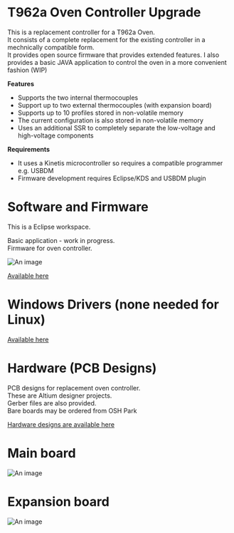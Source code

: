 # T962a Oven Controller Upgrade

This is a replacement controller for a T962a Oven.  
It consists of a complete replacement for the existing controller in a mechnically compatible form.  
It provides open source firmware that provides extended features.
I also provides a basic JAVA application to control the oven in a more convenient fashion (WIP)

**Features**  
- Supports the two internal thermocouples  
- Support up to two external thermocouples (with expansion board)  
- Supports up to 10 profiles stored in non-volatile memory  
- The current configuration is also stored in non-volatile memory  
- Uses an additional SSR to completely separate the low-voltage and high-voltage components  

**Requirements**  
- It uses a Kinetis microcontroller so requires a compatible programmer e.g. USBDM  
- Firmware development requires Eclipse/KDS and USBDM plugin  

# Software and Firmware

This is a Eclipse workspace.   
 
Basic application - work in progress.  
Firmware for oven controller.  

![An image](https://raw.githubusercontent.com/podonoghue/T962a_Oven_Controller/master/Software/JavaApp.png "Java Application")  

[Available here](https://github.com/podonoghue/T962a_Oven_Controller/tree/master/Software)  

# Windows Drivers (none needed for Linux)

[Available here](https://github.com/podonoghue/T962a_Oven_Controller/tree/master/WinDrivers)  

# Hardware (PCB Designs)

PCB designs for replacement oven controller.  
These are Altium designer projects.  
Gerber files are also provided.  
Bare boards may be ordered from OSH Park

[Hardware designs are available here](https://github.com/podonoghue/T962a_Oven_Controller/tree/master/Hardware)

Main board
====

![An image](https://raw.githubusercontent.com/podonoghue/T962a_Oven_Controller/master/Hardware/T962a/T962a.png "Top Board Image")  

Expansion board
====

![An image](https://raw.githubusercontent.com/podonoghue/T962a_Oven_Controller/master/Hardware/T962a_Panel/T962a_Panel.png "Top Board Image")  
